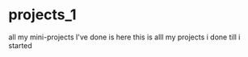 # projects_1
all my mini-projects I've done is here
this is alll my projects i done till i started 
